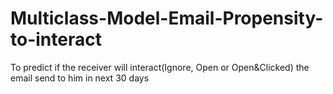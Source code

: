 # Multiclass-Model-Email-Propensity-to-interact
To predict if the receiver will interact(Ignore, Open or Open&amp;Clicked) the email send to him in next 30 days
